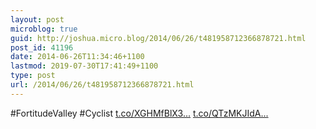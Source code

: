 ```yaml
---
layout: post
microblog: true
guid: http://joshua.micro.blog/2014/06/26/t481958712366878721.html
post_id: 41196
date: 2014-06-26T11:34:46+1100
lastmod: 2019-07-30T17:41:49+1100
type: post
url: /2014/06/26/t481958712366878721.html
---
```

#FortitudeValley #Cyclist [t.co/XGHMfBlX3...](http://t.co/XGHMfBlX3B) [t.co/QTzMKJIdA...](http://t.co/QTzMKJIdA1)
